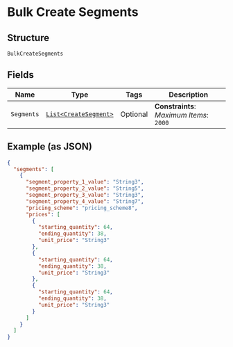 
# Bulk Create Segments

## Structure

`BulkCreateSegments`

## Fields

| Name | Type | Tags | Description |
|  --- | --- | --- | --- |
| `Segments` | [`List<CreateSegment>`](../../doc/models/create-segment.md) | Optional | **Constraints**: *Maximum Items*: `2000` |

## Example (as JSON)

```json
{
  "segments": [
    {
      "segment_property_1_value": "String3",
      "segment_property_2_value": "String5",
      "segment_property_3_value": "String3",
      "segment_property_4_value": "String7",
      "pricing_scheme": "pricing_scheme8",
      "prices": [
        {
          "starting_quantity": 64,
          "ending_quantity": 38,
          "unit_price": "String3"
        },
        {
          "starting_quantity": 64,
          "ending_quantity": 38,
          "unit_price": "String3"
        },
        {
          "starting_quantity": 64,
          "ending_quantity": 38,
          "unit_price": "String3"
        }
      ]
    }
  ]
}
```

